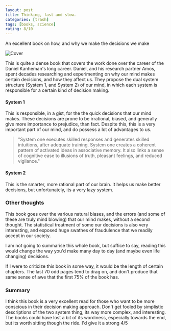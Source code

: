 ```yaml
---
layout: post
title: Thinking, fast and slow.
categories: [trash]
tags: [books, science]
rating: 8/10
---
```



An excellent book on how, and why we make the decisions we make

![Cover](https://images-na.ssl-images-amazon.com/images/I/415i-TwUaNL._SX343_BO1,204,203,200_.jpg)

This is quite a dense book that covers the work done over the career of the Daniel Kanheman's long career. Daniel, and his research partner Amos, spent decades researching and experimenting on why our mind makes certain decisions, and how they affect us. They propose the dual system structure (System 1, and System 2) of our mind, in which each system is responsible for a certain kind of decision making.
#### System 1
This is responsible, in a gist, for the the quick decisions that our mind makes. These decisions are prone to be irrational, biased, and generally give more importance to prejudice, than fact. Despite this, this is a very important part of our mind, and do possess a lot of advantages to us.
> "System one executes skilled responses and generates skilled intuitions, after adequate training. System one creates a coherent pattern of activated ideas in associative memory. It also links a sense of cognitive ease to illusions of truth, pleasant feelings, and reduced vigilance."


#### System 2
This is the smarter, more rational part of our brain. It helps us make better decisions, but unfortunately, its a very lazy system.

### Other thoughts
This book goes over the various natural biases, and the errors (and some of these are truly mind blowing) that our mind makes, without a second thought.
The statistical treatment of some our decisions is also very interesting, and exposed huge swathes of fraudulence that we readily accept in our society.


I am not going to summarise this whole book, but suffice to say, reading this would change the way you'd make many day to day (and maybe even life changing) decisions.


If I were to criticize this book in some way, it would be the length of certain chapters. The last 70 odd pages tend to drag on, and don't produce that same sense of awe that the first 75% of the book has.
### Summary
I think this book is a very excellent read for those who want to be more conscious in their decision making approach.
Don't get fooled by simplistic descriptions of the two system thing, its way more complex, and interesting.
The books could have lost a bit of its wordiness, especially towards the end, but its worth sitting though the ride. I'd give it a strong 4/5
